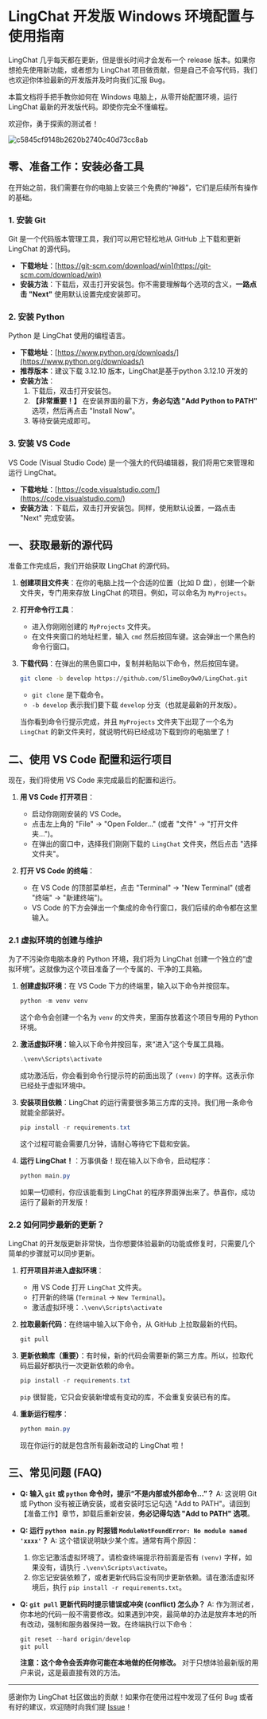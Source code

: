 # LingChat 开发版 Windows 环境配置与使用指南

LingChat 几乎每天都在更新，但是很长时间才会发布一个 release 版本。如果你想抢先使用新功能，或者想为 LingChat 项目做贡献，但是自己不会写代码，我们也欢迎你体验最新的开发版并及时向我们汇报 Bug。

本篇文档将手把手教你如何在 Windows 电脑上，从零开始配置环境，运行 LingChat 最新的开发版代码。即使你完全不懂编程。

欢迎你，勇于探索的测试者！

![c5845cf9148b2620b2740c40d73cc8ab](https://github.com/user-attachments/assets/2815cca5-e037-477e-8d18-c1eb385c5deb)

## 零、准备工作：安装必备工具

在开始之前，我们需要在你的电脑上安装三个免费的“神器”，它们是后续所有操作的基础。

### 1. 安装 Git

Git 是一个代码版本管理工具，我们可以用它轻松地从 GitHub 上下载和更新 LingChat 的源代码。

- **下载地址**：[https://git-scm.com/download/win](https://git-scm.com/download/win)
- **安装方法**：下载后，双击打开安装包。你不需要理解每个选项的含义，**一路点击 "Next"** 使用默认设置完成安装即可。

### 2. 安装 Python

Python 是 LingChat 使用的编程语言。

- **下载地址**：[https://www.python.org/downloads/](https://www.python.org/downloads/)
- **推荐版本**：建议下载 3.12.10 版本，LingChat是基于python 3.12.10 开发的
- **安装方法**：
    1.  下载后，双击打开安装包。
    2.  **【非常重要！】** 在安装界面的最下方，**务必勾选 "Add Python to PATH"** 选项，然后再点击 "Install Now"。
    3.  等待安装完成即可。



### 3. 安装 VS Code

VS Code (Visual Studio Code) 是一个强大的代码编辑器，我们将用它来管理和运行 LingChat。

- **下载地址**：[https://code.visualstudio.com/](https://code.visualstudio.com/)
- **安装方法**：下载后，双击打开安装包。同样，使用默认设置，一路点击 "Next" 完成安装。

## 一、获取最新的源代码

准备工作完成后，我们开始获取 LingChat 的源代码。

1.  **创建项目文件夹**：在你的电脑上找一个合适的位置（比如 D 盘），创建一个新文件夹，专门用来存放 LingChat 的项目。例如，可以命名为 `MyProjects`。

2.  **打开命令行工具**：
    -   进入你刚刚创建的 `MyProjects` 文件夹。
    -   在文件夹窗口的地址栏里，输入 `cmd` 然后按回车键。这会弹出一个黑色的命令行窗口。

    

3.  **下载代码**：在弹出的黑色窗口中，复制并粘贴以下命令，然后按回车键。

    ```bash
    git clone -b develop https://github.com/SlimeBoyOwO/LingChat.git
    ```

    -   `git clone` 是下载命令。
    -   `-b develop` 表示我们要下载 `develop` 分支（也就是最新的开发版）。

    当你看到命令行提示完成，并且 `MyProjects` 文件夹下出现了一个名为 `LingChat` 的新文件夹时，就说明代码已经成功下载到你的电脑里了！

## 二、使用 VS Code 配置和运行项目

现在，我们将使用 VS Code 来完成最后的配置和运行。

1.  **用 VS Code 打开项目**：
    -   启动你刚刚安装的 VS Code。
    -   点击左上角的 "File" -> "Open Folder..." (或者 "文件" -> "打开文件夹...")。
    -   在弹出的窗口中，选择我们刚刚下载的 `LingChat` 文件夹，然后点击 "选择文件夹"。

2.  **打开 VS Code 的终端**：
    -   在 VS Code 的顶部菜单栏，点击 "Terminal" -> "New Terminal" (或者 "终端" -> "新建终端")。
    -   VS Code 的下方会弹出一个集成的命令行窗口，我们后续的命令都在这里输入。

    

### 2.1 虚拟环境的创建与维护

为了不污染你电脑本身的 Python 环境，我们将为 LingChat 创建一个独立的“虚拟环境”。这就像为这个项目准备了一个专属的、干净的工具箱。

1.  **创建虚拟环境**：在 VS Code 下方的终端里，输入以下命令并按回车。

    ```powershell
    python -m venv venv
    ```

    这个命令会创建一个名为 `venv` 的文件夹，里面存放着这个项目专用的 Python 环境。

2.  **激活虚拟环境**：输入以下命令并按回车，来“进入”这个专属工具箱。

    ```powershell
    .\venv\Scripts\activate
    ```

    成功激活后，你会看到命令行提示符的前面出现了 `(venv)` 的字样。这表示你已经处于虚拟环境中。

    

3.  **安装项目依赖**：LingChat 的运行需要很多第三方库的支持。我们用一条命令就能全部装好。

    ```powershell
    pip install -r requirements.txt
    ```

    这个过程可能会需要几分钟，请耐心等待它下载和安装。

4.  **运行 LingChat！**：万事俱备！现在输入以下命令，启动程序：

    ```powershell
    python main.py
    ```

    如果一切顺利，你应该能看到 LingChat 的程序界面弹出来了。恭喜你，成功运行了最新的开发版！

### 2.2 如何同步最新的更新？

LingChat 的开发版更新非常快，当你想要体验最新的功能或修复时，只需要几个简单的步骤就可以同步更新。

1.  **打开项目并进入虚拟环境**：
    -   用 VS Code 打开 `LingChat` 文件夹。
    -   打开新的终端 (`Terminal` -> `New Terminal`)。
    -   激活虚拟环境：`.\venv\Scripts\activate`

2.  **拉取最新代码**：在终端中输入以下命令，从 GitHub 上拉取最新的代码。

    ```powershell
    git pull
    ```

3.  **更新依赖库（重要）**：有时候，新的代码会需要新的第三方库。所以，拉取代码后最好都执行一次更新依赖的命令。

    ```powershell
    pip install -r requirements.txt
    ```

    `pip` 很智能，它只会安装新增或有变动的库，不会重复安装已有的库。

4.  **重新运行程序**：

    ```powershell
    python main.py
    ```

    现在你运行的就是包含所有最新改动的 LingChat 啦！

## 三、常见问题 (FAQ)

-   **Q: 输入 `git` 或 `python` 命令时，提示“不是内部或外部命令...”？**
    A: 这说明 Git 或 Python 没有被正确安装，或者安装时忘记勾选 "Add to PATH"。请回到【准备工作】章节，卸载后重新安装，**务必记得勾选 "Add to PATH" 选项**。

-   **Q: 运行 `python main.py` 时报错 `ModuleNotFoundError: No module named 'xxxx'`？**
    A: 这个错误说明缺少某个库。通常有两个原因：
    1.  你忘记激活虚拟环境了。请检查终端提示符前面是否有 `(venv)` 字样，如果没有，请执行 `.\venv\Scripts\activate`。
    2.  你忘记安装依赖了，或者更新代码后没有同步更新依赖。请在激活虚拟环境后，执行 `pip install -r requirements.txt`。

-   **Q: `git pull` 更新代码时提示错误或冲突 (conflict) 怎么办？**
    A: 作为测试者，你本地的代码一般不需要修改。如果遇到冲突，最简单的办法是放弃本地的所有改动，强制和服务器保持一致。在终端执行以下命令：
    ```powershell
    git reset --hard origin/develop
    git pull
    ```
    **注意：这个命令会丢弃你可能在本地做的任何修改。** 对于只想体验最新版的用户来说，这是最直接有效的方法。

---

感谢你为 LingChat 社区做出的贡献！如果你在使用过程中发现了任何 Bug 或者有好的建议，欢迎随时向我们提 [Issue](https://github.com/SlimeBoyOwO/LingChat/issues)！
